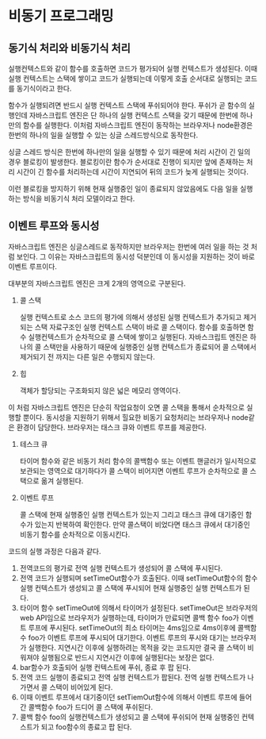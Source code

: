 # 비동기 프로그래밍

## 동기식 처리와 비동기식 처리

실행컨텍스트와 같이 함수를 호출하면 코드가 평가되어 실행 컨텍스트가 생성된다. 이때 실행 컨텍스트는 스택에 쌓이고 코드가 실행되는데 이렇게 호출 순서대로 실행되는 코드를 동기식이라고 한다.

함수가 실행되려면 반드시 실행 컨텍스트 스택에 푸쉬되어야 한다. 푸쉬가 곧 함수의 실행인데 자바스크립트 엔진은 단 하나의 실행 컨텍스트 스택을 갖기 때문에 한번에 하나만의 함수를 실행한다. 이처럼 자바스크립트 엔진이 동작하는 브라우저나 node환경은 한번의 하나의 일을 실행할 수 있는 싱글 스레드방식으로 동작한다.

싱글 스레드 방식은 한번에 하나만의 일을 실행할 수 있기 때문에 처리 시간이 긴 일의 경우 블로킹이 발생한다. 블로킹이란 함수가 순서대로 진행이 되지만 앞에 존재하는 처리 시간이 긴 함수를 처리하는데 시간이 지연되어 뒤의 코드가 늦게 실행되는 것이다.

이런 블로킹을 방지하기 위해 현재 실행중인 일이 종료되지 않았음에도 다음 일을 실행하는 방식을 비동기식 처리 모델이라고 한다.

## 이벤트 루프와 동시성

자바스크립트 엔진은 싱글스레드로 동작하지만 브라우저는 한번에 여러 일을 하는 것 처럼 보인다. 그 이유는 자바스크립트의 동시성 덕분인데 이 동시성을 지원하는 것이 바로 이벤트 루프이다.

대부분의 자바스크립트 엔진은 크게 2개의 영역으로 구분된다.

1. 콜 스택

   실행 컨텍스트로 소스 코드의 평가에 의해서 생성된 실행 컨텍스트가 추가되고 제거되는 스택 자료구조인 실행 컨텍스트 스택이 바로 콜 스택이다. 함수를 호출하면 함수 실행컨텍스트가 순차적으로 콜 스택에 쌓이고 실행된다. 자바스크립트 엔진은 하나의 콜 스택만을 사용하기 때문에 실행중인 실행 컨텍스트가 종료되어 콜 스택에서 제거되기 전 까지는 다른 일은 수행되지 않는다.

2. 힙

   객체가 할당되는 구조화되지 않은 넓은 메모리 영역이다.

이 처럼 자바스크립트 엔진은 단순히 작업요청이 오면 콜 스택을 통해서 순차적으로 실행할 뿐이다. 동시성을 지원하기 위해서 힐요한 비동기 요청처리는 브라우저나 node같은 환경이 담당한다. 브라우저는 태스크 큐와 이벤트 루프를 제공한다.

1. 테스크 큐

   타이머 함수와 같은 비동기 처리 함수의 콜백함수 또는 이벤트 핸글러가 일시적으로 보관되는 영역으로 대기하다가 콜 스택이 비어지면 이벤트 루프가 순차적으로 콜 스택으로 옮겨 실행된다. 

2. 이벤트 루프 

   콜 스택에 현재 실행중인 실행 컨텍스트가 있는지 그리고 태스크 큐에 대기중인 함수가 있는지 반복하여 확인한다. 만약 콜스택이 비었다면 태스크 큐에서 대기중인 비동기 함수를 순차적으로 이동시킨다.

코드의 실행 과정은 다음과 같다.

1. 전역코드의 평가로 전역 실행 컨텍스트가 생성되어 콜 스택에 푸시된다.
2. 전역 코드가 실행되며 setTimeOut함수가 호출된다. 이때 setTimeOut함수의 함수 실행 컨텍스트가 생성되고 콜 스택에 푸시되어 현재 실행중인 실행 컨텍스트가 된다.
3. 타이머 함수 setTimeOut에 의해서 타이머가 설정된다. setTimeOut은 브라우저의 web API임으로 브라우저가 실행하는데, 타이머가 만료되면 콜백 함수 foo가 이벤트 루프에 푸시된다. setTimeOut의 최소 타이머는 4ms임으로 4ms이후에 콜백함수 foo가 이벤트 루프에 푸시되어 대기한다. 이벤트 루프의 푸시와 대기는 브라우저가 실행한다. 지연시간 이후에 실행하려는 목적을 갖는 코드지만 결국 콜 스택이 비워져야 실행됨으로 반드시 지연시간 이후에 실행된다는 보장은 없다.
4. bar함수가 호출되어 실행 컨텍스트에 푸쉬, 종료 후 팝 된다.
5. 전역 코드 실행이 종료되고 전역 실행 컨텍스트가 팝된다. 전역 실행 컨텍스트가 나가면서 콜 스택이 비어있게 된다.
6. 이때 이벤트 루프에서 대기중이던 setTiemOut함수에 의해서 이벤트 루프에 들어간 콜백함수 foo가 드디어 콜 스택에 푸쉬된다.
7. 콜백 함수 foo의 실행컨텍스트가 생성되고 콜  스택에 푸쉬되어 현재 실행중인 컨텍스트가 되고 foo함수의 종료고 팝 된다.